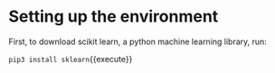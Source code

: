 # Setting up the environment
First, to download scikit learn, a python machine learning library, run:

`pip3 install sklearn`{{execute}}
